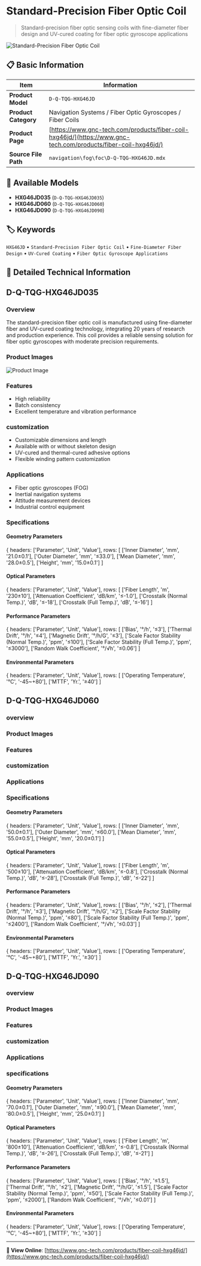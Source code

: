 # Standard-Precision Fiber Optic Coil

> Standard-precision fiber optic sensing coils with fine-diameter fiber design and UV-cured coating for fiber optic gyroscope applications

![Standard-Precision Fiber Optic Coil](https://www.gnc-tech.com/images/products/navigation/fog/foc/D-Q-TQG-HXG46JD/D-Q-TQG-HXG46JD.webp)

## 📋 Basic Information

| Item | Information |
|------|------|
| **Product Model** | `D-Q-TQG-HXG46JD` |
| **Product Category** | Navigation Systems / Fiber Optic Gyroscopes / Fiber Coils |
| **Product Page** | [https://www.gnc-tech.com/products/fiber-coil-hxg46jd/](https://www.gnc-tech.com/products/fiber-coil-hxg46jd/) |
| **Source File Path** | `navigation\fog\foc\D-Q-TQG-HXG46JD.mdx` |

## 🔧 Available Models

- **HXG46JD035** (`D-Q-TQG-HXG46JD035`)
- **HXG46JD060** (`D-Q-TQG-HXG46JD060`)
- **HXG46JD090** (`D-Q-TQG-HXG46JD090`)

## 🏷️ Keywords

`HXG46JD` • `Standard-Precision Fiber Optic Coil` • `Fine-Diameter Fiber Design` • `UV-Cured Coating` • `Fiber Optic Gyroscope Applications`

## 📖 Detailed Technical Information

## D-Q-TQG-HXG46JD035

### Overview

The standard-precision fiber optic coil is manufactured using fine-diameter fiber and UV-cured coating technology, integrating 20 years of research and production experience. This coil provides a reliable sensing solution for fiber optic gyroscopes with moderate precision requirements.

### Product Images

![Product Image](https://www.gnc-tech.com/products/navigation/fog/foc/D-Q-TQG-HXG46JD/D-Q-TQG-HXG46JD-Slide-01.webp)

### Features

- High reliability
- Batch consistency
- Excellent temperature and vibration performance

### customization

- Customizable dimensions and length
- Available with or without skeleton design
- UV-cured and thermal-cured adhesive options
- Flexible winding pattern customization

### Applications

- Fiber optic gyroscopes (FOG)
- Inertial navigation systems
- Attitude measurement devices
- Industrial control equipment

### Specifications

#### Geometry Parameters
  
{
headers: ['Parameter', 'Unit', 'Value'],
rows: [
  ['Inner Diameter', 'mm', '21.0±0.1'],
  ['Outer Diameter', 'mm', '≤33.0'],
  ['Mean Diameter', 'mm', '28.0±0.5'],
  ['Height', 'mm', '15.0±0.1']
]

#### Optical Parameters
  
{
headers: ['Parameter', 'Unit', 'Value'],
rows: [
  ['Fiber Length', 'm', '230±10'],
  ['Attenuation Coefficient', 'dB/km', '≤-1.0'],
  ['Crosstalk (Normal Temp.)', 'dB', '≤-18'],
  ['Crosstalk (Full Temp.)', 'dB', '≤-16']
]

#### Performance Parameters
  
{
headers: ['Parameter', 'Unit', 'Value'],
rows: [
  ['Bias', '°/h', '≤3'],
  ['Thermal Drift', '°/h', '≤4'],
  ['Magnetic Drift', '°/h/G', '≤3'],
  ['Scale Factor Stability (Normal Temp.)', 'ppm', '≤100'],
  ['Scale Factor Stability (Full Temp.)', 'ppm', '≤3000'],
  ['Random Walk Coefficient', '°/√h', '≤0.06']
]

#### Environmental Parameters
  
{
headers: ['Parameter', 'Unit', 'Value'],
rows: [
  ['Operating Temperature', '°C', '-45~+80'],
  ['MTTF', 'Yr.', '≥40']
]

    
  

## D-Q-TQG-HXG46JD060

### overview

### Product Images

### Features

### customization

### Applications

### Specifications

#### Geometry Parameters
  
{
headers: ['Parameter', 'Unit', 'Value'],
rows: [
  ['Inner Diameter', 'mm', '50.0±0.1'],
  ['Outer Diameter', 'mm', '≤60.0'],
  ['Mean Diameter', 'mm', '55.0±0.5'],
  ['Height', 'mm', '20.0±0.1']
]

#### Optical Parameters
  
{
headers: ['Parameter', 'Unit', 'Value'],
rows: [
  ['Fiber Length', 'm', '500±10'],
  ['Attenuation Coefficient', 'dB/km', '≤-0.8'],
  ['Crosstalk (Normal Temp.)', 'dB', '≤-28'],
  ['Crosstalk (Full Temp.)', 'dB', '≤-22']
]

#### Performance Parameters
  
{
headers: ['Parameter', 'Unit', 'Value'],
rows: [
  ['Bias', '°/h', '≤2'],
  ['Thermal Drift', '°/h', '≤3'],
  ['Magnetic Drift', '°/h/G', '≤2'],
  ['Scale Factor Stability (Normal Temp.)', 'ppm', '≤80'],
  ['Scale Factor Stability (Full Temp.)', 'ppm', '≤2400'],
  ['Random Walk Coefficient', '°/√h', '≤0.03']
]

#### Environmental Parameters
  
{
headers: ['Parameter', 'Unit', 'Value'],
rows: [
  ['Operating Temperature', '°C', '-45~+80'],
  ['MTTF', 'Yr.', '≥30']
]

    
  

## D-Q-TQG-HXG46JD090

### overview

### Product Images

### Features

### customization

### Applications

### specifications

#### Geometry Parameters
  
{
headers: ['Parameter', 'Unit', 'Value'],
rows: [
  ['Inner Diameter', 'mm', '70.0±0.1'],
  ['Outer Diameter', 'mm', '≤90.0'],
  ['Mean Diameter', 'mm', '80.0±0.5'],
  ['Height', 'mm', '25.0±0.1']
]

#### Optical Parameters
  
{
headers: ['Parameter', 'Unit', 'Value'],
rows: [
  ['Fiber Length', 'm', '800±10'],
  ['Attenuation Coefficient', 'dB/km', '≤-0.8'],
  ['Crosstalk (Normal Temp.)', 'dB', '≤-26'],
  ['Crosstalk (Full Temp.)', 'dB', '≤-21']
]

#### Performance Parameters
  
{
headers: ['Parameter', 'Unit', 'Value'],
rows: [
  ['Bias', '°/h', '≤1.5'],
  ['Thermal Drift', '°/h', '≤2'],
  ['Magnetic Drift', '°/h/G', '≤1.5'],
  ['Scale Factor Stability (Normal Temp.)', 'ppm', '≤50'],
  ['Scale Factor Stability (Full Temp.)', 'ppm', '≤2000'],
  ['Random Walk Coefficient', '°/√h', '≤0.01']
]

#### Environmental Parameters
  
{
headers: ['Parameter', 'Unit', 'Value'],
rows: [
  ['Operating Temperature', '°C', '-45~+80'],
  ['MTTF', 'Yr.', '≥30']
]

    
  

---

**🔗 View Online**: [https://www.gnc-tech.com/products/fiber-coil-hxg46jd/](https://www.gnc-tech.com/products/fiber-coil-hxg46jd/)
